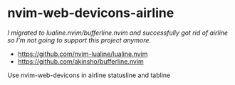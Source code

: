 # nvim-web-devicons-airline

_I migrated to lualine.nvim/bufferline.nvim and successfully got rid of airline so I'm not going to support this project anymore._

* https://github.com/nvim-lualine/lualine.nvim
* https://github.com/akinsho/bufferline.nvim

Use nvim-web-devicons in airline statusline and tabline
